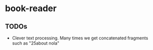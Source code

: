 # book-reader

## TODOs

- Clever text processing. Many times we get concatenated fragments such as "25about nola"